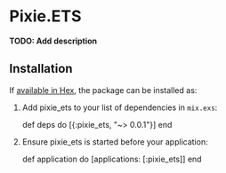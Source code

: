 # Pixie.ETS

**TODO: Add description**

## Installation

If [available in Hex](https://hex.pm/docs/publish), the package can be installed as:

  1. Add pixie_ets to your list of dependencies in `mix.exs`:

        def deps do
          [{:pixie_ets, "~> 0.0.1"}]
        end

  2. Ensure pixie_ets is started before your application:

        def application do
          [applications: [:pixie_ets]]
        end

